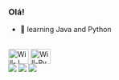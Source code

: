 ### Olá!

- 🌱 learning Java and Python

<div style="display: inline_block"><br>
  <img align="center" alt="Will-J" height="30" width="40" src="https://cdn.jsdelivr.net/gh/devicons/devicon/icons/java/java-plain.svg">
  <img align="center" alt="Will-Py" height="30" width="40" src="https://cdn.jsdelivr.net/gh/devicons/devicon/icons/python/python-original.svg">
  
</div>



<div> 
  <a href="https://www.instagram.com/_willcl/" target="_blank"><img src="https://img.shields.io/badge/-Instagram-%23E4405F?style=for-the-badge&logo=instagram&logoColor=white" target="_blank"></a>
  <a href = "wclinharesfilho@gmail.com"><img src="https://img.shields.io/badge/-Gmail-%23333?style=for-the-badge&logo=gmail&logoColor=white" target="_blank"></a>
  <a href="https://www.linkedin.com/in/william-carlos-linhares-filho-833b5b282/" target="_blank"><img src="https://img.shields.io/badge/-LinkedIn-%230077B5?style=for-the-badge&logo=linkedin&logoColor=white" target="_blank"></a> 
  
</div>




